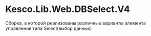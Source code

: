 # Kesco.Lib.Web.DBSelect.V4
Сборка, в которой реализованы различные варианты элемента управления типа Select(выбор данных)
